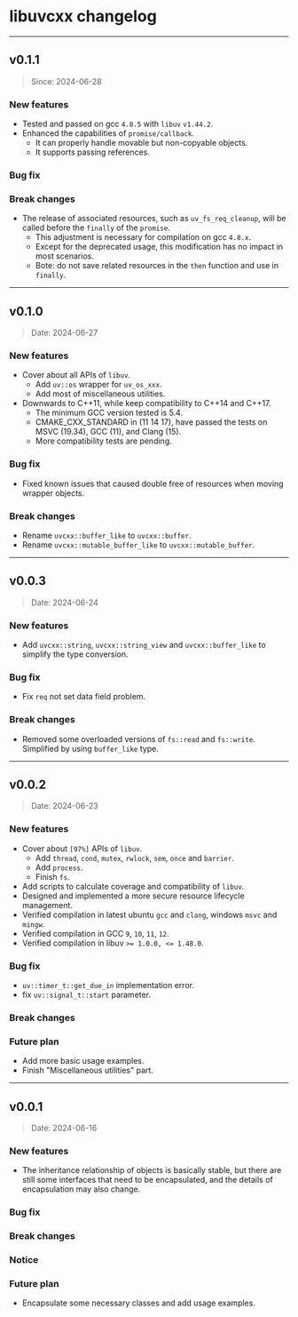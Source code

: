 # libuvcxx changelog

--------------------------------

## v0.1.1

> Since: 2024-06-28

### New features

- Tested and passed on gcc `4.8.5` with `libuv` `v1.44.2`.
- Enhanced the capabilities of `promise/callback`.
  - It can properly handle movable but non-copyable objects.
  - It supports passing references.

### Bug fix

### Break changes

- The release of associated resources, such as `uv_fs_req_cleanup`, will be called before the `finally` of the `promise`.
  - This adjustment is necessary for compilation on gcc `4.8.x`.
  - Except for the deprecated usage, this modification has no impact in most scenarios.
  - Bote: do not save related resources in the `then` function and use in `finally`.

--------------------------------

## v0.1.0

> Date: 2024-06-27

### New features

- Cover about all APIs of `libuv`.
  - Add `uv::os` wrapper for `uv_os_xxx`.
  - Add most of miscellaneous utilities.
- Downwards to C++11, while keep compatibility to C++14 and C++17.
  - The minimum GCC version tested is 5.4.
  - CMAKE_CXX_STANDARD in (11 14 17), have passed the tests on MSVC (19.34), GCC (11), and Clang (15).
  - More compatibility tests are pending.

### Bug fix

- Fixed known issues that caused double free of resources when moving wrapper objects.

### Break changes

- Rename `uvcxx::buffer_like` to `uvcxx::buffer`.
- Rename `uvcxx::mutable_buffer_like` to `uvcxx::mutable_buffer`.

--------------------------------

## v0.0.3

> Date: 2024-06-24

### New features

- Add `uvcxx::string`, `uvcxx::string_view` and `uvcxx::buffer_like` to simplify the type conversion.

### Bug fix

- Fix `req` not set data field problem.

### Break changes

- Removed some overloaded versions of `fs::read` and `fs::write`. Simplified by using `buffer_like` type. 

--------------------------------

## v0.0.2

> Date: 2024-06-23

### New features

- Cover about `[97%]` APIs of `libuv`.
  - Add `thread`, `cond`, `mutex`, `rwlock`, `sem`, `once` and `barrier`.
  - Add `process`.
  - Finish `fs`.
- Add scripts to calculate coverage and compatibility of `libuv`.
- Designed and implemented a more secure resource lifecycle management.
- Verified compilation in latest ubuntu `gcc` and `clang`, windows `msvc` and `mingw`.
- Verified compilation in GCC `9`, `10`, `11`, `12`.
- Verified compilation in libuv `>= 1.0.0, <= 1.48.0`.

### Bug fix

- `uv::timer_t::get_due_in` implementation error.
- fix `uv::signal_t::start` parameter.

### Break changes

### Future plan

- Add more basic usage examples.
- Finish "Miscellaneous utilities" part.

--------------------------------

## v0.0.1

> Date: 2024-06-16

### New features

- The inheritance relationship of objects is basically stable, but there are still some interfaces that need to be encapsulated, and the details of encapsulation may also change.

### Bug fix

### Break changes

### Notice

### Future plan

- Encapsulate some necessary classes and add usage examples.
